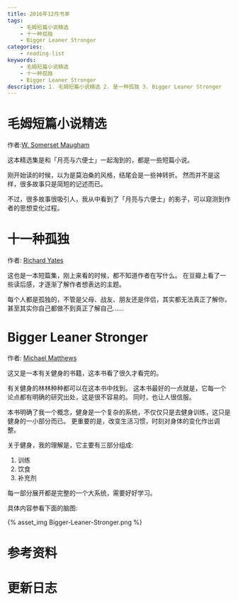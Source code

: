 ```yaml
---
title: 2016年12月书单
tags:
    - 毛姆短篇小说精选
    - 十一种孤独
    - Bigger Leaner Stronger
categories: 
    - reading-list
keywords:
    - 毛姆短篇小说精选
    - 十一种孤独
    - Bigger Leaner Stronger
description: 1. 毛姆短篇小说精选 2. 是一种孤独 3. Bigger Leaner Stronger
---
```


# 毛姆短篇小说精选

作者:[W. Somerset Maugham][]

这本精选集是和「月亮与六便士」一起淘到的，都是一些短篇小说。

刚开始读的时候，以为是莫泊桑的风格，结尾会是一些神转折。
然而并不是这样，很多故事只是简短的记述而已。

不过，很多故事很吸引人，我从中看到了「月亮与六便士」的影子，可以窥测到作者的思想变化过程。

# 十一种孤独

作者: [Richard Yates][]

这也是一本短篇集，刚上来看的时候，都不知道作者在写什么。
在豆瓣上看了一些读后感，才逐渐了解作者想表达的主题。

每个人都是孤独的，不管是父母、战友、朋友还是伴侣，其实都无法真正了解你，甚至其实你自己都做不到真正了解自己……

# Bigger Leaner Stronger

作者: [Michael Matthews][]

这又是一本有关健身的书籍，这本书看了很久才看完的。

有关健身的林林种种都可以在这本书中找到。
这本书最好的一点就是，它每一个论点都有明确的研究出处，这是很不容易的。
同时，也让人很信服。

本书明确了我一个概念，健身是一个复杂的系统，不仅仅只是去健身训练，这只是健身的一小部分而已。
更重要的是，改变生活习惯，时刻对身体的变化作出调整。

关于健身，我的理解是，它主要有三部分组成:

1. 训练
2. 饮食
3. 补充剂

每一部分展开都是完整的一个大系统，需要好好学习。

具体内容参看下面的脑图:

{% asset_img Bigger-Leaner-Stronger.png %}

# 参考资料

# 更新日志


[W. Somerset Maugham]: https://en.wikipedia.org/wiki/W._Somerset_Maugham
[Richard Yates]: https://en.wikipedia.org/wiki/Richard_Yates_(novelist)
[Michael Matthews]: https://www.muscleforlife.com/about-me/
